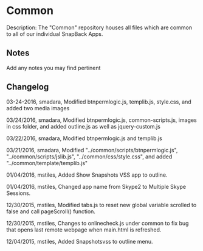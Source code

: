 Common
===========
Description: The "Common" repository houses all files which are common to all of our individual SnapBack Apps.

Notes
----
Add any notes you may find pertinent 

Changelog
----
03-24-2016, smadara, Modified btnpermlogic.js, templib.js, style.css, and added two media images

03/24/2016, smadara, Modified btnpermlogic.js, common-scripts.js, images in css folder, and added outline.js as well as jquery-custom.js

03/22/2016, smadara, Modified btnpermlogic.js and templib.js

03/21/2016, smadara, Modified "../common/scripts/btnpermlogic.js", "../common/scripts/jslib.js", "../common/css/style.css", and added "../common/template/templib.js"

01/04/2016, mstiles, Added Show Snapshots VSS app to outline.

01/04/2016, mstiles, Changed app name from Skype2 to Multiple Skype Sessions.

12/30/2015, mstiles, Modified tabs.js to reset new global variable scrolled to false and call pageScroll() function.

12/30/2015, mstiles, Changes to onlinecheck.js under common to fix bug that opens last remote webpage when main.html is refreshed.

12/04/2015, mstiles, Added Snapshotsvss to outline menu.